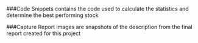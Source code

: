 ###Code Snippets contains the code used to calculate the statistics and determine the best performing stock

###Capture Report images are snapshots of the description from the final report created for this project 
